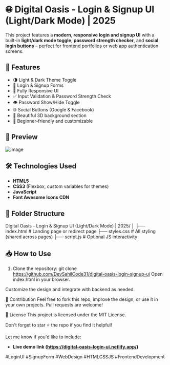 # 🌐 Digital Oasis - Login & Signup UI (Light/Dark Mode) | 2025

This project features a **modern, responsive login and signup UI** with a built-in **light/dark mode toggle**, **password strength checker**, and **social login buttons** – perfect for frontend portfolios or web app authentication screens.


## 🚀 Features

- 🌗 Light & Dark Theme Toggle
- 🔐 Login & Signup Forms
- 📱 Fully Responsive UI
- ✅ Input Validation & Password Strength Check
- 👁️ Password Show/Hide Toggle
- 🌐 Social Buttons (Google & Facebook)
- 🎨 Beautiful 3D background section
- 🧠 Beginner-friendly and customizable


## 📸 Preview

![image](https://github.com/user-attachments/assets/2216b1a8-e027-4481-a1e2-a78244a36b0a)

## 🛠️ Technologies Used

- **HTML5**
- **CSS3** (Flexbox, custom variables for themes)
- **JavaScript**
- **Font Awesome Icons CDN**

## 📂 Folder Structure

Digital Oasis - Login & Signup UI (Light/Dark Mode) | 2025/
│
├── index.html           # Landing page or redirect page
├── styles.css           # All styling (shared across pages)
├── script.js            # Optional JS interactivity


## 📥 How to Use

1. Clone the repository:
   git clone https://github.com/DevSahilCode31/digital-oasis-login-signup-ui
Open index.html in your browser.

Customize the design and integrate with backend as needed.

🙌 Contribution
Feel free to fork this repo, improve the design, or use it in your own projects. Pull requests are welcome!

📄 License
This project is licensed under the MIT License.

Don't forget to star ⭐ the repo if you find it helpful!

Let me know if you'd like to include:
- **Live demo link (https://digital-oasis-login-ui.netlify.app/)**
  
#LoginUI #SignupForm #WebDesign #HTMLCSSJS #FrontendDevelopment


